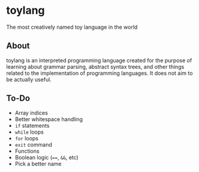 # toylang
The most creatively named toy language in the world

## About

toylang is an interpreted programming language created for the purpose of learning about grammar parsing,
abstract syntax trees, and other things related to the implementation of programming languages. It does not
aim to be actually useful.

## To-Do
* Array indices
* Better whitespace handling
* `if` statements
* `while` loops
* `for` loops
* `exit` command
* Functions
* Boolean logic (`==`, `&&`, etc)
* Pick a better name
